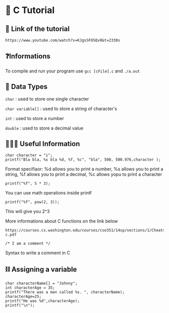 # 💾 C Tutorial

## 🔗 Link of the tutorial
````
https://www.youtube.com/watch?v=KJgsSFOSQv0&t=2330s
````

## ❓Informations

To compile and run your program use ``` gcc [cFile].c ``` and ```./a.out```

## 📡 Data Types

```char``` : used to store one single character

```char variable[]``` : used to store a string of character's

```int``` : used to store a number

```double``` : used to store a decimal value

## 👨🏻‍🏫 Useful Information

````
char character = "i";
printf("Bla bla, %s bla %d, %f, %c", "bla", 500, 500.976,character );
```` 
Format specifiaor: %d allows you to print a number, %s allows you to print a string, %f allows you to print a decimal,
%c allows yopu to print a character


````
printf("%f", 5 * 3);
```` 
You can use math operations inside printf


````
printf("%f", pow(2, 3));
```` 
This will give you 2^3


More informations about C functions on the link below
````
https://courses.cs.washington.edu/courses/cse351/14sp/sections/1/Cheatsheet-c.pdf
````


````
/* I am a comment */
```` 
Syntax to write a comment in C


## ⛓️ Assigning a variable

````
char characterName[] = "Johnny";
int characterAge = 35;
printf("There was a man called %s. ", characterName);
characterAge=25;
printf("He was %d",characterAge);
printf("\n");
````